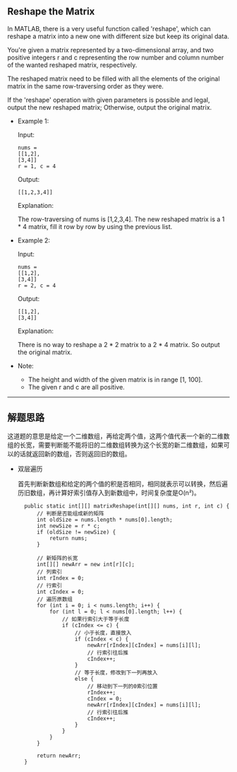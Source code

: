 ## Reshape the Matrix

In MATLAB, there is a very useful function called 'reshape', which can reshape a matrix into a new one with different size but keep its original data.

You're given a matrix represented by a two-dimensional array, and two positive integers r and c representing the row number and column number of the wanted reshaped matrix, respectively.

The reshaped matrix need to be filled with all the elements of the original matrix in the same row-traversing order as they were.

If the 'reshape' operation with given parameters is possible and legal, output the new reshaped matrix; Otherwise, output the original matrix.

- Example 1:

  Input: 
  ```
  nums = 
  [[1,2],
  [3,4]]
  r = 1, c = 4
  ```
  
  Output: 
  ```
  [[1,2,3,4]]
  ```

  Explanation:
  
  The row-traversing of nums is [1,2,3,4]. The new reshaped matrix is a 1 * 4 matrix, fill it row by row by using the previous list.

- Example 2:

  Input: 
  ```
  nums = 
  [[1,2],
  [3,4]]
  r = 2, c = 4
  ```

  Output: 
  ```
  [[1,2],
  [3,4]]
  ```

  Explanation:

  There is no way to reshape a 2 * 2 matrix to a 2 * 4 matrix. So output the original matrix.

- Note:
  - The height and width of the given matrix is in range [1, 100].
  - The given r and c are all positive.
---

## 解题思路
这道题的意思是给定一个二维数组，再给定两个值，这两个值代表一个新的二维数组的长宽，需要判断能不能将旧的二维数组转换为这个长宽的新二维数组，如果可以的话就返回新的数组，否则返回旧的数组。

- 双层遍历

  首先判断新数组和给定的两个值的积是否相同，相同就表示可以转换，然后遍历旧数组，再计算好索引值存入到新数组中，时间复杂度是O(n²)。

  ```
	public static int[][] matrixReshape(int[][] nums, int r, int c) {
		// 判断是否能组成新的矩阵
		int oldSize = nums.length * nums[0].length;
		int newSize = r * c;
		if (oldSize != newSize) {
			return nums;
		}

		// 新矩阵的长宽
		int[][] newArr = new int[r][c];
		// 列索引
		int rIndex = 0;
		// 行索引
		int cIndex = 0;
		// 遍历原数组
		for (int i = 0; i < nums.length; i++) {
			for (int l = 0; l < nums[0].length; l++) {
				// 如果行索引大于等于长度
				if (cIndex <= c) {
					// 小于长度，直接放入
					if (cIndex < c) {
						newArr[rIndex][cIndex] = nums[i][l];
						// 行索引往后推
						cIndex++;
					} 
					// 等于长度，修改到下一列再放入
					else {
						// 移动到下一列的0索引位置
						rIndex++;
						cIndex = 0;
						newArr[rIndex][cIndex] = nums[i][l];
						// 行索引往后推
						cIndex++;
					}
				}
			}
		}

		return newArr;
	}
  ```